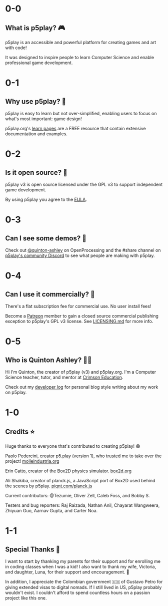 # 0-0

## What is p5play? 🎮

p5play is an accessible and powerful platform for creating games and art with code!

It was designed to inspire people to learn Computer Science and enable professional game development.

# 0-1

## Why use p5play? 🤔

p5play is easy to learn but not over-simplified, enabling users to focus on what's most important: game design!

p5play.org's [learn pages](../learn) are a FREE resource that contain extensive documentation and examples.

# 0-2

## Is it open source? 📖

p5play v3 is open source licensed under the GPL v3 to support independent game development.

By using p5play you agree to the [EULA](https://github.com/quinton-ashley/p5play/blob/main/EULA.md).

# 0-3

## Can I see some demos? 👀

Check out [@quinton-ashley](https://openprocessing.org/user/350295?o=35&view=sketches) on OpenProcessing and the #share channel on [p5play's community Discord](https://discord.gg/3UTbqUgmPF) to see what people are making with p5play.

# 0-4

## Can I use it commercially? 🤑

There's a flat subscription fee for commercial use. No user install fees!

Become a [Patreon](https://www.patreon.com/p5play) member to gain a closed source commercial publishing exception to p5play's GPL v3 license. See [LICENSING.md](/LICENSING.md) for more info.

# 0-5

## Who is Quinton Ashley? 👨‍💻

Hi I'm Quinton, the creator of p5play (v3) and p5play.org. I'm a Computer Science teacher, tutor, and mentor at [Crimson Education](https://www.crimsoneducation.org/).

Check out my [developer log](https://github.com/quinton-ashley/p5play/wiki/Developer-Log) for personal blog style writing about my work on p5play.

# 1-0

## Credits ⭐️

Huge thanks to everyone that's contributed to creating p5play! 😄

Paolo Pedercini, creator p5.play (version 1), who trusted me to take over the project! [molleindustria.org](http://molleindustria.org)

Erin Catto, creator of the Box2D physics simulator. [box2d.org](https://box2d.org)

Ali Shakiba, creator of planck.js, a JavaScript port of Box2D used behind the scenes by p5play. [piqnt.com/planck.js](https://piqnt.com/planck.js)

Current contributors: @Tezumie, Oliver Zell, Caleb Foss, and Bobby S.

Testers and bug reporters: Raj Raizada, Nathan Anil, Chayarat Wangweera, Zhiyuan Guo, Aarnav Gupta, and Carter Noa.

# 1-1

## Special Thanks 🙌

I want to start by thanking my parents for their support and for enrolling me in coding classes when I was a kid! I also want to thank my wife, Victoria, and daughter, Luna, for their support and encouragement. 💞

In addition, I appreciate the Colombian government 🇨🇴 of Gustavo Petro for giving extended visas to digital nomads. If I still lived in US, p5play probably wouldn't exist. I couldn't afford to spend countless hours on a passion project like this one.
